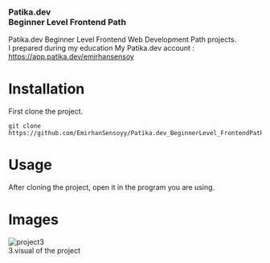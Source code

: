 ### Patika.dev <br> Beginner Level Frontend Path
Patika.dev Beginner Level Frontend Web Development Path projects. <br>
I prepared during my education  My Patika.dev account : https://app.patika.dev/emirhansensoy

# Installation

First clone the project.
```
git clone https://github.com/EmirhanSensoyy/Patika.dev_BeginnerLevel_FrontendPath.git
```
# Usage
After cloning the project, open it in the program you are using.

# Images

![project3](https://media.giphy.com/media/UvHAFW2csYBxZgCs1U/giphy.gif) <br>
3.visual of the project
